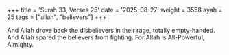 +++
title = 'Surah 33, Verses 25'
date = '2025-08-27'
weight = 3558
ayah = 25
tags = ["allah", "believers"]
+++

And Allah drove back the disbelievers in their rage, totally empty-handed. And Allah spared the believers from fighting. For Allah is All-Powerful, Almighty.